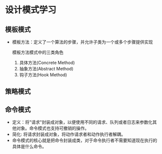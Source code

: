 设计模式学习
===

## 模板模式
 * 模板方法：定义了一个算法的步骤，并允许子类为一个或多个步骤提供实现
   
   模板方法模式中的三类角色
   1. 具体方法(Concrete Method)
   2. 抽象方法(Abstract Method)
   3. 钩子方法(Hook Method)

## 策略模式




## 命令模式
 * 定义：将"请求"封装成对象，以便使用不同的请求、队列或者日志来参数化其他对象。命令模式也支持可撤销的操作。
 * 简化: 将请求封装成对象，将动作请求者和动作执行者解耦。
 * 命令模式的核心就是把命令封装成类，对于命令执行者不需要知道现在执行的具体是什么命令。

